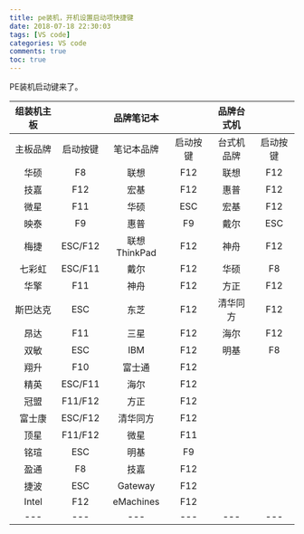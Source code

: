 ```yaml
---
title: pe装机，开机设置启动项快捷键
date: 2018-07-18 22:30:03
tags: [VS code]
categories: VS code
comments: true
toc: true
---
```


PE装机启动键来了。

|组装机主板||品牌笔记本||品牌台式机||
|:---:|:---:|:---:|:---:|:---:|:---:|
|主板品牌|启动按键|笔记本品牌|启动按键|台式机品牌|启动按键|
|华硕|F8|联想|F12|联想|F12|
|技嘉|F12|宏基|F12|惠普|F12|
|微星|F11|华硕|ESC|宏基|F12|
|映泰|F9|惠普|F9|戴尔|ESC|
|梅捷|ESC/F12|联想ThinkPad|F12|神舟|F12|
|七彩虹|ESC/F11|戴尔|F12|华硕|F8|
|华擎|F11|神舟|F12|方正|F12|
|斯巴达克|ESC|东芝|F12|清华同方|F12|
|昂达|F11|三星|F12|海尔|F12|
|双敏|ESC|IBM|F12|明基|F8|
|翔升|F10|富士通|F12|
|精英|ESC/F11|海尔|F12|
|冠盟|F11/F12|方正|F12|
|富士康|ESC/F12|清华同方|F12|
|顶星|F11/F12|微星|F11|
|铭瑄|ESC|明基|F9|
|盈通|F8|技嘉|F12|
|捷波|ESC|Gateway|F12|
|Intel|F12|eMachines|F12|
|---|---|---|---|---|---|

